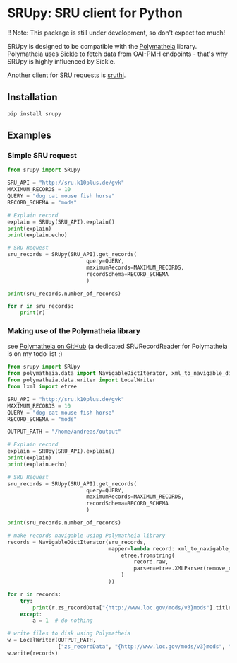 # SRUpy: SRU client for Python

!! Note: This package is still under development, so don't expect too much!

SRUpy is designed to be compatible with the [Polymatheia](https://github.com/scmmmh/polymatheia) library.
Polymatheia uses [Sickle](https://github.com/mloesch/sickle) to fetch data from OAI-PMH endpoints - that's
why SRUpy is highly influenced by Sickle.

Another client for SRU requests is [sruthi](https://github.com/metaodi/sruthi).  
 
## Installation

```
pip install srupy
```

## Examples
### Simple SRU request
```python
from srupy import SRUpy

SRU_API = "http://sru.k10plus.de/gvk"
MAXIMUM_RECORDS = 10
QUERY = "dog cat mouse fish horse"
RECORD_SCHEMA = "mods"

# Explain record
explain = SRUpy(SRU_API).explain()
print(explain)
print(explain.echo)

# SRU Request
sru_records = SRUpy(SRU_API).get_records(
                         query=QUERY,
                         maximumRecords=MAXIMUM_RECORDS,
                         recordSchema=RECORD_SCHEMA
                         )

print(sru_records.number_of_records)

for r in sru_records:
    print(r)
```

### Making use of the Polymatheia library
see [Polymatheia on GitHub](https://github.com/scmmmh/polymatheia)
(a dedicated SRURecordReader for Polymatheia is on my todo list ;)
```python
from srupy import SRUpy
from polymatheia.data import NavigableDictIterator, xml_to_navigable_dict
from polymatheia.data.writer import LocalWriter
from lxml import etree

SRU_API = "http://sru.k10plus.de/gvk"
MAXIMUM_RECORDS = 10
QUERY = "dog cat mouse fish horse"
RECORD_SCHEMA = "mods"

OUTPUT_PATH = "/home/andreas/output"

# Explain record
explain = SRUpy(SRU_API).explain()
print(explain)
print(explain.echo)

# SRU Request
sru_records = SRUpy(SRU_API).get_records(
                         query=QUERY,
                         maximumRecords=MAXIMUM_RECORDS,
                         recordSchema=RECORD_SCHEMA
                         )

print(sru_records.number_of_records)

# make records navigable using Polymatheia library
records = NavigableDictIterator(sru_records,
                                mapper=lambda record: xml_to_navigable_dict(
                                    etree.fromstring(
                                        record.raw,
                                        parser=etree.XMLParser(remove_comments=True)
                                    )
                                ))

for r in records:
    try:
        print(r.zs_recordData["{http://www.loc.gov/mods/v3}mods"].titleInfo.title._text)
    except:
        a = 1  # do nothing

# write files to disk using Polymatheia    
w = LocalWriter(OUTPUT_PATH,
                ["zs_recordData", "{http://www.loc.gov/mods/v3}mods", "recordInfo", "recordIdentifier", "_text"])
w.write(records)
```